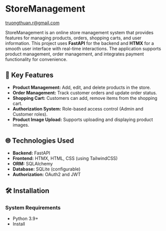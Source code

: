 



# StoreManagement
truongthuan.r@gmail.com

StoreManagement is an online store management system that provides features for managing products, orders, shopping carts, and user information. This project uses **FastAPI** for the backend and **HTMX** for a smooth user interface with real-time interactions. The application supports product management, order management, and integrates payment functionality for convenience.

## 🚀 Key Features

- **Product Management:** Add, edit, and delete products in the store.
- **Order Management:** Track customer orders and update order status.
- **Shopping Cart:** Customers can add, remove items from the shopping cart.
- **Authorization System:** Role-based access control (Admin and Customer roles).
- **Product Image Upload:** Supports uploading and displaying product images.

## 🌐 Technologies Used

- **Backend:** FastAPI
- **Frontend:** HTMX, HTML, CSS (using TailwindCSS)
- **ORM:** SQLAlchemy
- **Database:** SQLite (configurable)
- **Authorization:** OAuth2 and JWT

## 🛠️ Installation

### System Requirements

- Python 3.9+
- Install

